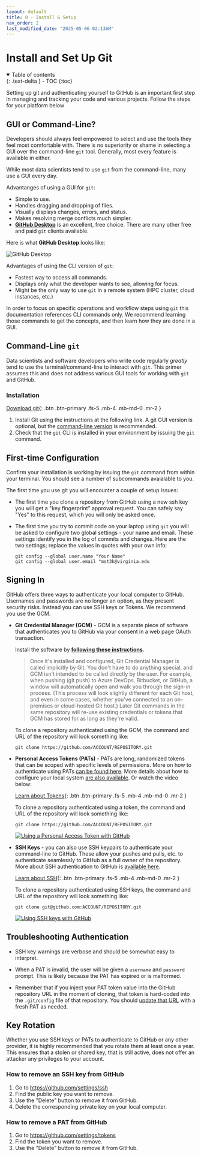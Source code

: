 ```yaml
---
layout: default
title: 0 - Install & Setup
nav_order: 2
last_modified_date: "2025-05-06 02:13AM"
---
```


# Install and Set Up Git

<details open markdown="block">
  <summary>
    Table of contents
  </summary>
  {: .text-delta }
- TOC
{:toc}
</details>

Setting up git and authenticating yourself to GitHub is an important first step in managing and tracking your code and various projects. Follow the steps for your platform below

## GUI or Command-Line?

Developers should always feel empowered to select and use the tools they feel most comfortable with. There is no superiority or shame in selecting a GUI over the command-line `git` tool. Generally, most every feature is available in either.

While most data scientists tend to use `git` from the command-line, many use a GUI every day.

Advantanges of using a GUI for `git`:

- Simple to use.
- Handles dragging and dropping of files.
- Visually displays changes, errors, and status.
- Makes resolving merge conflicts much simpler.
- [**GitHub Desktop**](https://github.com/apps/desktop) is an excellent, free choice. There are many other free and paid `git` clients available.

Here is what **GitHub Desktop** looks like:

![GitHub Desktop](https://images.ctfassets.net/8aevphvgewt8/5fErhOtgvjrf97d7wOoARB/b262e06c615977f33046c468147aa114/screenshot-windows-dark.png)

Advantages of using the CLI version of `git`:

- Fastest way to access all commands.
- Displays only what the developer wants to see, allowing for focus.
- Might be the only way to use `git` in a remote system (HPC cluster, cloud instances, etc.)

In order to focus on specific operations and workflow steps using `git` this documentation references CLI commands only. We recommend learning those commands to get the concepts, and then learn how they are done in a GUI.

## Command-Line `git`

Data scientists and software developers who write code regularly *greatly* tend to use the terminal/command-line to interact with `git`. This primer assumes this and does not address various GUI tools for working with `git` and GitHub.

### Installation

[Download git]([docs/setup/](https://git-scm.com/downloads)){: .btn .btn-primary .fs-5 .mb-4 .mb-md-0 .mr-2 }

1. Install Git using the instructions at the following link. A git GUI version is optional, but the [command-line version](https://git-scm.com/book/en/v2/Getting-Started-Installing-Git) is recommended.
2. Check that the `git` CLI is installed in your environment by issuing the `git` command.

## First-time Configuration

Confirm your installation is working by issuing the `git` command from within your terminal. You should see a number of subcommands avaialable to you.

The first time you use git you will encounter a couple of setup issues:

- The first time you clone a repository from GitHub using a new ssh key you will get a "key fingerprint" approval request. You can safely say "Yes" to this request, which you will only be asked once.
- The first time you try to commit code on your laptop using `git` you will be asked to configure two global settings - your name and email. These settings identify you in the log of commits and changes. Here are the two settings; replace the values in quotes with your own info:


      git config --global user.name "Your Name"
      git config --global user.email "mst3k@virginia.edu

## Signing In

GitHub offers three ways to authenticate your local computer to GitHub. Usernames and passwords are no longer an option, as they present security risks. Instead you can use SSH keys or Tokens. We recommend you use the GCM.

- **Git Credential Manager (GCM)** - GCM is a separate piece of software that authenticates you to GitHub via your consent in a web page OAuth transaction.

    Install the software by [**following these instructions**](https://github.com/git-ecosystem/git-credential-manager?tab=readme-ov-file).

    > Once it's installed and configured, Git Credential Manager is called implicitly by Git. You don't have to do anything special, and GCM isn't intended to be called directly by the user. For example, when pushing (git push) to Azure DevOps, Bitbucket, or GitHub, a window will automatically open and walk you through the sign-in process. (This process will look slightly different for each Git host, and even in some cases, whether you've connected to an on-premises or cloud-hosted Git host.) Later Git commands in the same repository will re-use existing credentials or tokens that GCM has stored for as long as they're valid.

    To clone a repository authenticated using the GCM, the command and URL of the repository will look something like:

    ```
    git clone https://github.com/ACCOUNT/REPOSITORY.git
    ```

- **Personal Access Tokens (PATs)** - PATs are long, randomized tokens that can be scoped with specific levels of permissions. More on how to authenticate using PATs [can be found here](https://docs.github.com/en/authentication/keeping-your-account-and-data-secure/managing-your-personal-access-tokens). More details about how to configure your local system [are also available](../token-authentication). Or watch the video below:

    [Learn about Tokens](../token-authentication/){: .btn .btn-primary .fs-5 .mb-4 .mb-md-0 .mr-2 }

    To clone a repository authenticated using a token, the command and URL of the repository will look something like:

    ```
    git clone https://github.com/ACCOUNT/REPOSITORY.git
    ```

    [![Using a Personal Access Token with GitHub](https://i.ytimg.com/vi/C4R2mMx6C-k/maxresdefault.jpg)](https://www.youtube.com/embed/C4R2mMx6C-k?si=UPknm4ygzhenNrRN)

- **SSH Keys** - you can also use SSH keypairs to authenticate your command-line to GitHub. These allow your pushes and pulls, etc. to authenticate seamlessly to GitHub as a full owner of the repository. More about SSH authentication to GitHub is [available here](https://docs.github.com/en/authentication/connecting-to-github-with-ssh).

    [Learn about SSH](../ssh-authentication/){: .btn .btn-primary .fs-5 .mb-4 .mb-md-0 .mr-2 }

    To clone a repository authenticated using SSH keys, the command and URL of the repository will look something like:

    ```
    git clone git@github.com:ACCOUNT/REPOSITORY.git
    ```

    [![Using SSH keys with GitHub](https://i.ytimg.com/vi/rajlGZ3w4OU/maxresdefault.jpg)](https://www.youtube.com/watch?v=rajlGZ3w4OU)

## Troubleshooting Authentication

- SSH key warnings are verbose and should be somewhat easy to interpret.

- When a PAT is invalid, the user will be given a `username` and `password` prompt. This is likely because the PAT has expired or is malformed.
  
- Remember that if you inject your PAT token value into the GitHub repository URL in the moment of cloning, that token is hard-coded into the `.git/config` file of that repository. You should [update that URL](https://uvads.github.io/git-basics/docs/git-advanced/#change-from-ssh-to-token-authentication) with a fresh PAT as needed.

## Key Rotation

Whether you use SSH keys or PATs to authenticate to GitHub or any other provider, it is highly recommended
that you rotate them at least once a year. This ensures that a stolen or shared key, that is still active,
does not offer an attacker any privileges to your account.

### How to remove an SSH key from GitHub

1. Go to https://github.com/settings/ssh
2. Find the public key you want to remove.
3. Use the "Delete" button to remove it from GitHub.
4. Delete the corresponding private key on your local computer.

### How to remove a PAT from GitHub

1. Go to https://github.com/settings/tokens
2. Find the token you want to remove.
3. Use the "Delete" button to remove it from GitHub.
